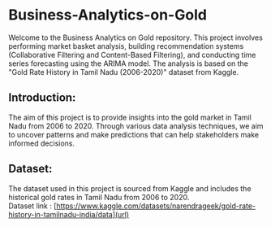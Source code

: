 # Business-Analytics-on-Gold
Welcome to the Business Analytics on Gold repository. This project involves performing market basket analysis, building recommendation systems (Collaborative Filtering and Content-Based Filtering), and conducting time series forecasting using the ARIMA model. The analysis is based on the "Gold Rate History in Tamil Nadu (2006-2020)" dataset from Kaggle.

## Introduction:
The aim of this project is to provide insights into the gold market in Tamil Nadu from 2006 to 2020. Through various data analysis techniques, we aim to uncover patterns and make predictions that can help stakeholders make informed decisions.

## Dataset:
The dataset used in this project is sourced from Kaggle and includes the historical gold rates in Tamil Nadu from 2006 to 2020.
<br />
Dataset link : [https://www.kaggle.com/datasets/narendrageek/gold-rate-history-in-tamilnadu-india/data](url)
